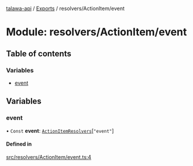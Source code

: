 [talawa-api](../README.md) / [Exports](../modules.md) / resolvers/ActionItem/event

# Module: resolvers/ActionItem/event

## Table of contents

### Variables

- [event](resolvers_ActionItem_event.md#event)

## Variables

### event

• `Const` **event**: [`ActionItemResolvers`](types_generatedGraphQLTypes.md#actionitemresolvers)[``"event"``]

#### Defined in

[src/resolvers/ActionItem/event.ts:4](https://github.com/PalisadoesFoundation/talawa-api/blob/3ef6e18/src/resolvers/ActionItem/event.ts#L4)
